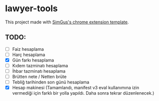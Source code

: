 # lawyer-tools

This project made with [SimGus's chrome extension template](https://github.com/SimGus/chrome-extension-v3-starter).

## TODO:

- [ ] Faiz hesaplama
- [ ] Harç hesaplama
- [x] Gün farkı hesaplama
- [ ] Kıdem tazminatı hesaplama
- [ ] İhbar tazminatı hesaplama
- [ ] Brütten nete / Netten brüte
- [ ] Tebliğ tarihinden son günü hesaplama
- [x] Hesap makinesi (Tamamlandı, manifest v3 eval kullanımına izin vermediği için farklı bir yolla yapıldı. Daha sonra tekrar düzenlenecek.)
